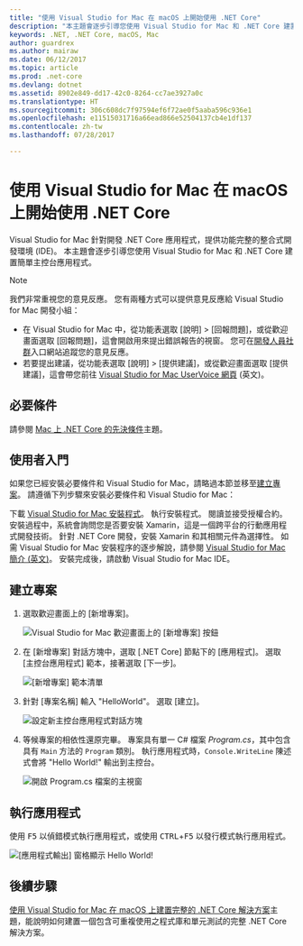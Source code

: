 ```yaml
---
title: "使用 Visual Studio for Mac 在 macOS 上開始使用 .NET Core"
description: "本主題會逐步引導您使用 Visual Studio for Mac 和 .NET Core 建置簡單主控台應用程式。"
keywords: .NET, .NET Core, macOS, Mac
author: guardrex
ms.author: mairaw
ms.date: 06/12/2017
ms.topic: article
ms.prod: .net-core
ms.devlang: dotnet
ms.assetid: 8902e849-dd17-42c0-8264-cc7ae3927a0c
ms.translationtype: HT
ms.sourcegitcommit: 306c608dc7f97594ef6f72ae0f5aaba596c936e1
ms.openlocfilehash: e11515031716a66ead866e52504137cb4e1df137
ms.contentlocale: zh-tw
ms.lasthandoff: 07/28/2017

---
```


# <a name="getting-started-with-net-core-on-macos-using-visual-studio-for-mac"></a>使用 Visual Studio for Mac 在 macOS 上開始使用 .NET Core

Visual Studio for Mac 針對開發 .NET Core 應用程式，提供功能完整的整合式開發環境 (IDE)。 本主題會逐步引導您使用 Visual Studio for Mac 和 .NET Core 建置簡單主控台應用程式。

> [!NOTE]
> 我們非常重視您的意見反應。 您有兩種方式可以提供意見反應給 Visual Studio for Mac 開發小組：
> * 在 Visual Studio for Mac 中，從功能表選取 [說明] > [回報問題]，或從歡迎畫面選取 [回報問題]，這會開啟用來提出錯誤報告的視窗。 您可在[開發人員社群](https://developercommunity.visualstudio.com/spaces/8/index.html)入口網站追蹤您的意見反應。
> * 若要提出建議，從功能表選取 [說明] > [提供建議]，或從歡迎畫面選取 [提供建議]，這會帶您前往 [Visual Studio for Mac UserVoice 網頁](https://visualstudio.uservoice.com/forums/563332-visual-studio-for-mac) \(英文\)。

## <a name="prerequisites"></a>必要條件

請參閱 [Mac 上 .NET Core 的先決條件](../../core/macos-prerequisites.md)主題。

## <a name="getting-started"></a>使用者入門

如果您已經安裝必要條件和 Visual Studio for Mac，請略過本節並移至[建立專案](#creating-a-project)。 請遵循下列步驟來安裝必要條件和 Visual Studio for Mac：

下載 [Visual Studio for Mac 安裝程式](https://www.visualstudio.com/vs/visual-studio-mac/)。 執行安裝程式。 閱讀並接受授權合約。 安裝過程中，系統會詢問您是否要安裝 Xamarin，這是一個跨平台的行動應用程式開發技術。 針對 .NET Core 開發，安裝 Xamarin 和其相關元件為選擇性。 如需 Visual Studio for Mac 安裝程序的逐步解說，請參閱 [Visual Studio for Mac 簡介 (英文)](https://developer.xamarin.com/guides/cross-platform/visual-studio-mac/)。 安裝完成後，請啟動 Visual Studio for Mac IDE。

## <a name="creating-a-project"></a>建立專案

1. 選取歡迎畫面上的 [新增專案]。

   ![Visual Studio for Mac 歡迎畫面上的 [新增專案] 按鈕](./media/using-on-mac-vs/vsmac1.png)

1. 在 [新增專案] 對話方塊中，選取 [.NET Core] 節點下的 [應用程式]。 選取 [主控台應用程式] 範本，接著選取 [下一步]。

   ![[新增專案] 範本清單](./media/using-on-mac-vs/vsmac2.png)

1. 針對 [專案名稱] 輸入 "HelloWorld"。 選取 [建立]。

   ![設定新主控台應用程式對話方塊](./media/using-on-mac-vs/vsmac3.png)

1. 等候專案的相依性還原完畢。 專案具有單一 C# 檔案 *Program.cs*，其中包含具有 `Main` 方法的 `Program` 類別。 執行應用程式時，`Console.WriteLine` 陳述式會將 "Hello World!" 輸出到主控台。

   ![開啟 Program.cs 檔案的主視窗](./media/using-on-mac-vs/vsmac4.png)

## <a name="run-the-application"></a>執行應用程式

使用 <kbd>F5</kbd> 以偵錯模式執行應用程式，或使用 <kbd>CTRL</kbd>+<kbd>F5</kbd> 以發行模式執行應用程式。

![[應用程式輸出] 窗格顯示 Hello World!](./media/using-on-mac-vs/vsmac5.png)

## <a name="next-step"></a>後續步驟

[使用 Visual Studio for Mac 在 macOS 上建置完整的 .NET Core 解決方案](using-on-mac-vs-full-solution.md)主題，能說明如何建置一個包含可重複使用之程式庫和單元測試的完整 .NET Core 解決方案。

